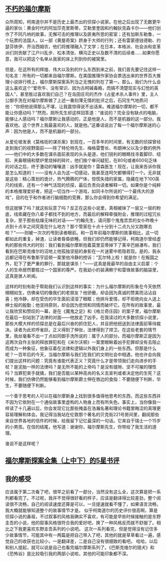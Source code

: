 ## [不朽的福尔摩斯](https://book.douban.com/review/2865102/)
众所周知，柯南道尔并不是历史上最杰出的侦探小说家。在他之后出现了无数更牛逼的家伙：黄金时代的阿加莎克里斯蒂，艾勒里奎因和约翰狄克森卡尔——他们创作了不同凡响的故事，无懈可击的推理以及匪夷所思的密室；还有加斯东勒鲁，一个玩票的法国人，以一部《黄屋奇案》跻身于大师的行列；还有雷蒙德钱德勒、约瑟芬铁伊、乔治西姆农，他们将推理融入了文学；在日本，本格派、社会派和变革派们则贡献了江户川乱步、松本清张、横沟正史以及数不清的后续者……如果你愿意，我可以把这个名单从我家的床上列到你的被窝里。 

但是，在这所有的辉煌、伟大以及别的什么东西到来之前，我们首先要记住这样一句名言：所有的一切都来自福尔摩斯。在美国推理作家协会票选出来的世界百大推理小说排行榜上，福尔摩斯探案系列当之无愧的列在了第一。那么，我们为什么会这么喜欢这个“爱吹牛、没有常识、因为古柯碱毒瘾，而搞不清楚现实与幻觉的英国人”，甚至胜过喜欢我们自己？在岛田庄司的杰作《占星术杀人事件》里，主人公御手洗在对福尔摩斯做了上述一番刻薄无情的批评之后，石冈生气地质问他：“你把他说得那么不堪，让我震惊得说不出话来。难道福尔摩斯的一切，都不能让你感动吗？”然而，厕所先生却这样回答道：“谁说的？完全没有缺点的电脑，能够让人感动吗？福尔摩斯让我感动的，正是他是人，而不是机器的这一部分。我喜欢他。这个世界上我最喜欢的人，就是他。”这番话说出了每一个福尔摩斯迷的心声：因为他是人，而不是机器的一部分。 

从爱伦坡发表《莫格街的谋杀案》到现在，一百多年的时间里，有无数的侦探曾经走到我们的视野面前——除了特伦特先生、梅格雷警长、布朗神父以及少数的例外——他们中的大多数在谋杀面前表现的头头是道，他们锐利的眼睛找寻着脚印、纽扣、夹鼻眼镜和壁炉里烧掉的碎片，他们挨个审问疑犯，在80句或者600句乏味的对话之后，终于激动的嚷嚷道：凶手就是你！雷森医生！现在，让我来告诉你我是怎么知道的！——没有人会为这一切感动，我甚至连呵欠都懒得打一个。无非就是这些：精心策划的诡计，热气腾腾的尸体，惊慌失措的家属，隐藏在地下100英尺的线索，还有一个神气活现的侦探，最后负责向读者解释一切。如果你是个纯粹的本格推理爱好者，把这一切当作一个游戏，如同卡尔所说的“一个最伟大的游戏”，目的在于和作者进行脑细胞的竞赛，那么你会得到你希望的满足。 

但这就够了吗？就这些玩意了吗？反正在这些小说里，真相被抹了一层又一层的粉底，线索藏在你八辈子都找不到的地方，而最后的解释牵强附会，推理的过程冗长复杂，至于那些枯燥无味的对话——“约翰先生，请问那个鬼鬼祟祟的女仆昨晚十点到十点半之间究竟在什么地方？那个管家在十点十分到十二点九分又跑哪去啦？”——则被一次次的甩到读者眼前。和一百年前福尔摩斯的故事相比，这一切都如此的重复，掉渣，让读者昏昏欲睡。但我们却仍然能够记得，柯南道尔曾经虚构的那些伟大的时刻：我们看到福尔摩斯抱着莫里亚蒂掉下了莱辛巴赫瀑布，我们看到在巴斯克维尔的沼地上他孤独坚挺的身影在一片迷雾中若隐若现。是的，我永远都记得在布鲁斯亨廷顿一案里他冷静的控诉：“瓦尔特上校！就是你！在叛国之外，犯下了更严重的罪行，那就是谋杀！”——这真是我最早的自由主义启蒙：个人的生命居然要胜过一个国家的尊严。在我幼小的装满赖宁和雷锋故事的脑袋里，这真是骇人听闻。 

这样的时刻有助于帮助我们认识到这样的事实：为什么福尔摩斯的形象在今天依然栩栩如生，仿佛亲切的像我们的老朋友？他骄傲，却会因为真诚的赞美而沾沾自喜；他冷静，却在受伤的华生面前浸湿了眼眶；他排斥爱情，却不拒绝向女人送上绅士般的殷勤；他坚持原则，却会因为悲悯和同情而破坏它。在所有的故事里，最让我欣赏和赞叹的一幕，是在《魔鬼之足》和《格兰奇庄园》的案子里，福尔摩斯在最后一刻站到了法律的对面——他放走了凶手。在我读过的大多数侦探小说里，那些大模大样的侦探总是在最后兴奋的抓住犯人，并且把他扭送到法律面前等待裁决。读者为此欢呼雀跃，正义得到了伸张，法律得到了捍卫。在这些老套的情节里，我丝毫看不出一丁点如同御手洗所说的：属于人的部分。而福尔摩斯正是因为这两次自作主张的释放罪犯和在《米尔沃顿》一案里眼瞅着凶手犯罪却没有去阻止而成为一种象征，他象征着在法律和逻辑以外我们身上的一些东西。但那是什么呢？一百年后的今天，当福尔摩斯与我们在我们的文明社会中相遇，他也许会向我们提出这样的问题：究竟有谁能代表正义？究竟什么才是带领我们走向进步的手杖？是泥胎一样的法律吗？是无所不能的上帝吗？是没有缝隙、坚不可摧的理性吗？当罪犯束手就擒，我们是否能以某种高尚的名义去宣判或者决定他的生死？这时候，我们仿佛仍然能够看到福尔摩斯爵士伸在唇边的食指：不要随便下判断，华生，不要随便下判断。 

一个善于思考的人可以在福尔摩斯身上找到很多值得他思考的东西，而这些东西并不因为它依附在一个通俗故事里虚构的人物身上而有所失色。事实上，当你像我一样读了十几遍以后，你会发现它比那些掩盖在浩瀚名著和理论书籍里晦涩的真理更容易理解和体会。我记得当我站在伦敦那个著名的贝克街221号房间里，翻阅那些来自世界各地的信件的时候，给我留下记忆最深的一句话。它来自于瑞士一个15岁的小男孩。在信的结尾，他写道：谢谢你，福尔摩斯先生，你带给了我生活的道理。 

谁说不是这样呢？

## [福尔摩斯探案全集（上中下）的5星书评](https://book.douban.com/subject/1040211/reviews?rating=5)

## 我的感受
应该属于第二次看了吧，很早之前看了一部分，当然没有这么全，这次算是把一系列都看完了。不过呢，我并不觉得很好看的样子，应该是翻译得比较差劲，整个阅读很不流畅，自己的阅读速度还算是可以，一旦提速就看不懂了，如果语言流畅，我大概就能够知道整个的故事情节才是。
似乎柯南道尔的历史评价很高啊，算是侦探小说的鼻祖，不过叙事的风格我确实不喜欢，有可能是早些时候接触的是东野圭吾的小说，他的叙事风格很符合我的爱好吧，换了一种风格反而就不舒服了。相比之下我更喜欢东野圭吾系列的小说吧。
这次一系列看完，但是觉得没有记住多少故事情节，可能其中有一两篇是把自己带入了吧，其他的就是草草看过一遍，感觉自己的收获也比较小，一是翻译差，二是自己没有很细致的看吧。
哈哈，以后和别人提起，就可以说是自己也看完福尔摩斯系列了。《巴斯克维尔的猎犬》和《恐怖谷》是比较吸引我的两部小说啦，其他的可能印象都不深。